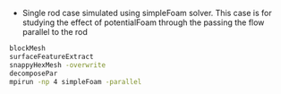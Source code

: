 * Single rod case simulated using simpleFoam solver. This case is for studying the effect of potentialFoam through the passing the flow parallel to the rod



```sh
blockMesh
surfaceFeatureExtract
snappyHexMesh -overwrite
decomposePar
mpirun -np 4 simpleFoam -parallel
```

